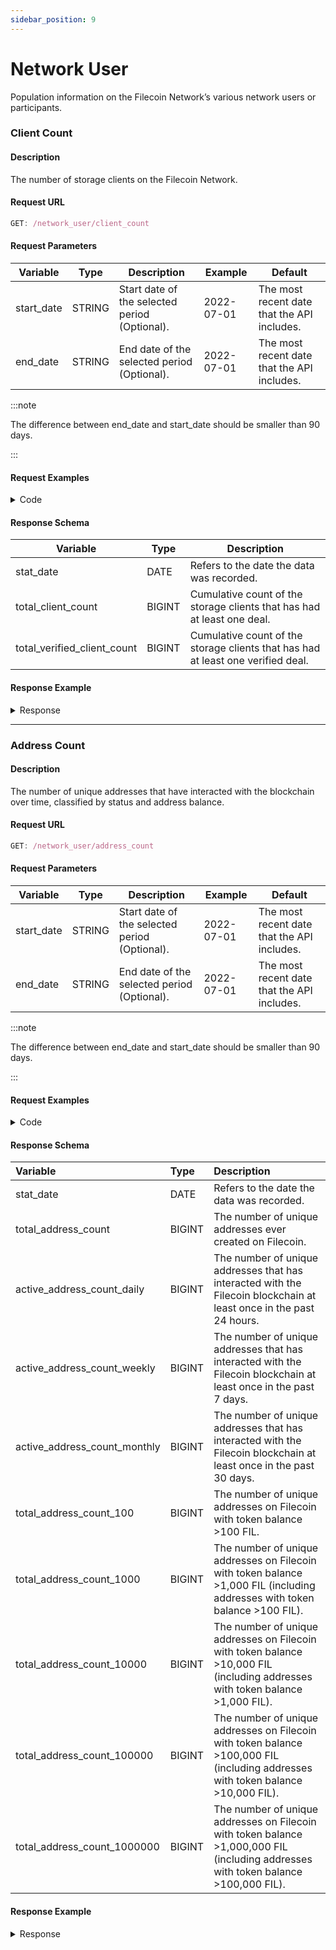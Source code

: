 ```yaml
---
sidebar_position: 9
---
```


# Network User

Population information on the Filecoin Network’s various network users or participants.

### Client Count

#### Description

The number of storage clients on the Filecoin Network.

#### Request URL

```js
GET: /network_user/client_count
```

#### Request Parameters
| **Variable** | **Type** | **Description**                         | **Example** | **Default**                  |
| ------------ | -------- | --------------------------------------- | ----------- | ---------------------------- |
| start_date   | STRING   | Start date of the selected period (Optional). | 2022-07-01  | The most recent date that the API includes. |
| end_date     | STRING   | End date of the selected period (Optional).  | 2022-07-01  | The most recent date that the API includes. |

:::note

 The difference between end_date and start_date should be smaller than 90 days.

:::


#### Request Examples

<details><summary>Code</summary>
<div>


import Tabs from '@theme/Tabs';
import TabItem from '@theme/TabItem';

<Tabs
  groupId="language"
  defaultValue="Python"
  values={[
    { label: 'Python', value: 'Python' },
    { label: 'GO', value: 'GO' },
    { label: 'NodeJS', value: 'NodeJS' },
    { label: 'cURL', value: 'cURL' }
  ]
}>

<TabItem value="Python">

```python
import requests

url = "https://api.spacescope.io/v2/network_user/client_count?end_date=2022-07-01&start_date=2022-07-01"

payload={}
headers = {
  'authorization': 'Bearer ghp_xJtTSVcNRJINLWMmfDangcIFCjqPUNZenoVe'
}

response = requests.request("GET", url, headers=headers, data=payload)

print(response.text)

```

</TabItem>

<TabItem value="GO">

```go
package main
import (
  "fmt"
  "net/http"
  "io/ioutil"
)
func main() {
  url := "https://api.spacescope.io/v2/network_user/client_count?end_date=2022-07-01&start_date=2022-07-01"
  method := "GET"
  client := &http.Client {
  }
  req, err := http.NewRequest(method, url, nil)
  if err != nil {
    fmt.Println(err)
    return
  }
  req.Header.Add("authorization", "Bearer ghp_xJtTSVcNRJINLWMmfDangcIFCjqPUNZenoVe")
  res, err := client.Do(req)
  if err != nil {
    fmt.Println(err)
    return
  }
  defer res.Body.Close()

  body, err := ioutil.ReadAll(res.Body)
  if err != nil {
    fmt.Println(err)
    return
  }
  fmt.Println(string(body))
}
```

</TabItem>

<TabItem value="NodeJS">

```js
var request = require('request');
var options = {
  'method': 'GET',
  'url': 'https://api.spacescope.io/v2/network_user/client_count?end_date=2022-07-01&start_date=2022-07-01',
  'headers': {
    'authorization': 'Bearer ghp_xJtTSVcNRJINLWMmfDangcIFCjqPUNZenoVe'
  }
};
request(options, function (error, response) {
  if (error) throw new Error(error);
  console.log(response.body);
});
```

</TabItem>
<TabItem value="cURL">

```curl
curl --location --request GET 'https://api.spacescope.io/v2/network_user/client_count?end_date=2022-07-01&start_date=2022-07-01' \
--header 'authorization: Bearer ghp_xJtTSVcNRJINLWMmfDangcIFCjqPUNZenoVe'
```

</TabItem>
</Tabs>

</div>
</details>


#### Response Schema

| **Variable**                   | **Type** | **Description**                                                                                                                                    |
| ------------------------------ | -------- | -------------------------------------------------------------------------------------------------------------------------------------------------- |
| stat_date           | DATE  | Refers to the date the data was recorded.  |
| total_client_count          | BIGINT  | Cumulative count of the storage clients that has had at least one deal.                                                                           |
| total_verified_client_count             | BIGINT  | Cumulative count of the storage clients that has had at least one verified deal.  |

#### Response Example

<details><summary>Response</summary>
<div>

```Json
{
   "request_id": "ba4422cc-734f-4d90-84ec-7ad0b3ef01e7#23703",
   "code": 0,
   "message": "success.",
   "data": [
       {
           "stat_date": "2022-12-13T00:00:00Z",
           "total_client_count": 2196,
           "total_verified_client_count": 1135
       }
   ]
}
```
</div>
</details>
<hr />


### Address Count

#### Description

The number of unique addresses that have interacted with the blockchain over time, classified by status and address balance.

#### Request URL

```js
GET: /network_user/address_count
```

#### Request Parameters
| **Variable** | **Type** | **Description**                         | **Example** | **Default**                  |
| ------------ | -------- | --------------------------------------- | ----------- | ---------------------------- |
| start_date   | STRING   | Start date of the selected period (Optional). | 2022-07-01  | The most recent date that the API includes. |
| end_date     | STRING   | End date of the selected period (Optional).  | 2022-07-01  | The most recent date that the API includes. |

:::note

 The difference between end_date and start_date should be smaller than 90 days.

:::

#### Request Examples

<details><summary>Code</summary>
<div>



<Tabs
  groupId="language"
  defaultValue="Python"
  values={[
    { label: 'Python', value: 'Python' },
    { label: 'GO', value: 'GO' },
    { label: 'NodeJS', value: 'NodeJS' },
    { label: 'cURL', value: 'cURL' }
  ]
}>

<TabItem value="Python">

```python
import requests

url = "https://api.spacescope.io/v2/network_user/address_count?end_date=2022-07-01&start_date=2022-07-01"

payload={}
headers = {
  'authorization': 'Bearer ghp_xJtTSVcNRJINLWMmfDangcIFCjqPUNZenoVe'
}

response = requests.request("GET", url, headers=headers, data=payload)

print(response.text)

```

</TabItem>

<TabItem value="GO">

```go
package main
import (
  "fmt"
  "net/http"
  "io/ioutil"
)
func main() {
  url := "https://api.spacescope.io/v2/network_user/address_count?end_date=2022-07-01&start_date=2022-07-01"
  method := "GET"
  client := &http.Client {
  }
  req, err := http.NewRequest(method, url, nil)
  if err != nil {
    fmt.Println(err)
    return
  }
  req.Header.Add("authorization", "Bearer ghp_xJtTSVcNRJINLWMmfDangcIFCjqPUNZenoVe")
  res, err := client.Do(req)
  if err != nil {
    fmt.Println(err)
    return
  }
  defer res.Body.Close()

  body, err := ioutil.ReadAll(res.Body)
  if err != nil {
    fmt.Println(err)
    return
  }
  fmt.Println(string(body))
}
```

</TabItem>

<TabItem value="NodeJS">

```js
var request = require('request');
var options = {
  'method': 'GET',
  'url': 'https://api.spacescope.io/v2/network_user/address_count?end_date=2022-07-01&start_date=2022-07-01',
  'headers': {
    'authorization': 'Bearer ghp_xJtTSVcNRJINLWMmfDangcIFCjqPUNZenoVe'
  }
};
request(options, function (error, response) {
  if (error) throw new Error(error);
  console.log(response.body);
});
```

</TabItem>
<TabItem value="cURL">

```curl
curl --location --request GET 'https://api.spacescope.io/v2/network_user/address_count?end_date=2022-07-01&start_date=2022-07-01' \
--header 'authorization: Bearer ghp_xJtTSVcNRJINLWMmfDangcIFCjqPUNZenoVe'
```

</TabItem>
</Tabs>

</div>
</details>


#### Response Schema

| **Variable**                | **Type** | **Description**                                        |
| :-------------------------- | :------- | :----------------------------------------------------- |
| stat_date                   | DATE     | Refers to the date the data was recorded. |
| total_address_count        | BIGINT  | The number of unique addresses ever created on Filecoin.                       |
| active_address_count_daily          | BIGINT  | The number of unique addresses that has interacted with the Filecoin blockchain at least once in the past 24 hours.                      |
| active_address_count_weekly          | BIGINT  | The number of unique addresses that has interacted with the Filecoin blockchain at least once in the past 7 days.                         |
| active_address_count_monthly          | BIGINT  | The number of unique addresses that has interacted with the Filecoin blockchain at least once in the past 30 days.       |
| total_address_count_100           | BIGINT  | The number of unique addresses on Filecoin with token balance >100 FIL.                        |
| total_address_count_1000         | BIGINT  | The number of unique addresses on Filecoin with token balance >1,000 FIL (including addresses with token balance >100 FIL).             |
| total_address_count_10000 | BIGINT | The number of unique addresses on Filecoin with token balance >10,000 FIL (including addresses with token balance >1,000 FIL). |
| total_address_count_100000 | BIGINT | The number of unique addresses on Filecoin with token balance >100,000 FIL (including addresses with token balance >10,000 FIL). |
| total_address_count_1000000 | BIGINT | The number of unique addresses on Filecoin with token balance >1,000,000 FIL (including addresses with token balance >100,000 FIL). |

#### Response Example

<details><summary>Response</summary>
<div>

```Json
{
   "request_id": "ba4422cc-734f-4d90-84ec-7ad0b3ef01e7#23701",
   "code": 0,
   "message": "success.",
   "data": [
       {
           "stat_date": "2022-12-01T00:00:00Z",
           "total_address_count": 1981165,
           "total_address_count_100": 58352,
           "total_address_count_1000": 16556,
           "total_address_count_10000": 4539,
           "total_address_count_100000": 815,
           "total_address_count_1000000": 52,
           "active_address_count_daily": 8380,
           "active_address_count_weekly": 20952,
           "active_address_count_monthly": 56088
       }
   ]
}
```
</div>
</details>
